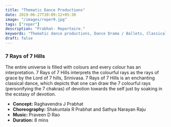 ```yaml
---
title: "Thematic Dance Productions"
date: 2019-06-27T20:09:12+05:30
image: "/images/reper9.jpg"
tags: ["reper"]
description: "Prabhat- Repertoire."
keywords: "Thematic dance productions, Dance Drama / Ballets, Classical dance sequences."
draft: false
---
```

### 7 Rays of 7 Hills

The entire universe is filled with colours and every colour has an interpretation. 7 Rays of 7 Hills interprets the colourful rays as the rays of grace by the Lord of 7 hills, Srinivasa. 7 Rays of 7 Hills is an enchanting classical dance, which depicts that one can draw the 7 colourful rays (personifying the 7 chakras) of devotion towards the self just by soaking in the ecstasy of devotion.

- **Concept:** Raghavendra J Prabhat
- **Choreography:** Shakuntala R Prabhat and Sathya Narayan Raju
- **Music:** Praveen D Rao
- **Duration:** 8 mins
